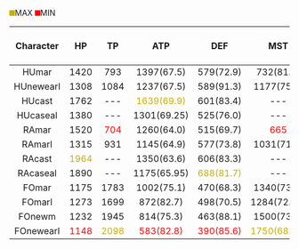 <span style="width:10px; height:10px; background-color:#ccad00;display:inline-block;"></span>MAX 
<span style="width:10px; height:10px; background-color:red;display:inline-block;"></span>MIN

|**Character**|**HP**|**TP**|**ATP**|**DEF**|**MST**|**ATA**|**EVP**|**LCK**|**MAX TECH LV**|
|:---:|:---:|:---:|:---:|:---:|:---:|:---:|:---:|:---:|:---:|
|HUmar|1420|793|1397(67.5)|579(72.9)|732(81.1)|200(87.0)|756(90.2)|100|     15     |
|HUnewearl|1308|1084|1237(67.5)|589(91.3)|1177(75.2)|199(73.9)|811(82.1)|100|20|
|HUcast|1762|---|<span style="color:#ccad00">1639(69.9)</span>|601(83.4)|---|191(82.7)|660(88.6)|100|---|
|HUcaseal|1380|---|1301(69.25)|525(76.0)|---|218(84.4)|877(88.6)|100|---|
|RAmar|1520|<span style="color:red">704</span>|1260(64.0)|515(69.7)|<span style="color:red">665</span>|<span style="color:#ccad00">249(92.4)</span>|715(89.4)|100|15|
|RAmarl	 |1315|931|1145(64.9)|577(73.8)|1031(71.0)|241(89.6)|<span style="color:#ccad00">900(88.7)</span>|100|20|
|RAcast| <span style="color:#ccad00">1964</span>|---|1350(63.6)|606(83.3)|---|224(88.8)|699(89.6)|100|---|
|RAcaseal|1890|---|1175(65.95)|<span style="color:#ccad00">688(81.7)</span>|---|231(90.0)|787(90.6)|100|---|
|FOmar|1175|1783|1002(75.1)|470(68.3)|1340(73.9)|<span style="color:red">163(82.1)</span>|651(84.6)|100|30|
|FOmarl|1273|1699|872(82.7)|498(70.5)|1284(72.74)|170(84.7)|<span style="color:red">588(87.2)</span>|100|30|
|FOnewm|1232|1945|814(75.3)|463(88.1)|1500(73.2)|180(71.1)|679(78.2)|100|30|
|FOnewearl|<span style="color:red">1148</span>|<span style="color:#ccad00">2098</span>|<span style="color:red">583(82.8)</span>|<span style="color:red">390(85.6)</span>|<span style="color:#ccad00">1750(68.57)</span>|186(71.5)|883(83.2)|100|30|